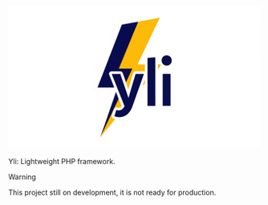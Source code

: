 ![Yli: Lightweight PHP framework](https://raw.githubusercontent.com/Ashishkumbhar01/Art/refs/heads/master/yli-logo.png)

Yli: Lightweight PHP framework.

> [!WARNING]
> This project still on development, it is not ready for production.
